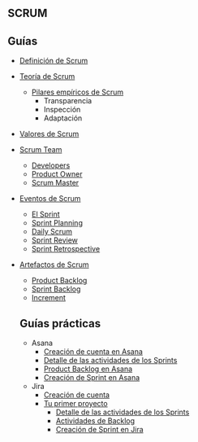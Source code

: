 ## SCRUM

## Guías

* [Definición de Scrum](tutoriales/definicion-Scrum.md) 
* [Teoría de Scrum](tutoriales/teoria-Scrum.md) 
  * [Pilares empíricos de Scrum](tutoriales/pilares-Scrum.md)
    * Transparencia
    * Inspección
    * Adaptación
* [Valores de Scrum](tutoriales/valores-Scrum.md)
* [Scrum Team](tutoriales/team-Scrum.md)
  * [Developers](tutoriales/developers.md)
  * [Product Owner](tutoriales/product-owner.md)
  * [Scrum Master](tutoriales/Scrum-master.md)
* [Eventos de Scrum](tutoriales/eventos-Scrum.md)
  * [El Sprint](tutoriales/sprint-Scrum.md)
  * [Sprint Planning](tutoriales/Sprint-planning.md)
  * [Daily Scrum](tutoriales/daily-Scrum.md)
  * [Sprint Review](tutoriales/Sprint-review.md)
  * [Sprint Retrospective](tutoriales/Sprint-retrospective.md)
* [Artefactos de Scrum](tutoriales/artefactos-Scrum.md)
  * [Product Backlog](tutoriales/product-baclog.md)
  * [Sprint Backlog](tutoriales/sprint-baclog.md)
  * [Increment](tutoriales/increment.md)

  ## Guías prácticas

  * Asana
    * [Creación de cuenta en Asana](tutoriales/asana/creacion-cuenta.md)
    * [Detalle de las actividades de los Sprints](tutoriales/asana/detalle-sprint.md)
    * [Product Backlog en Asana](tutoriales/asana/backlog-asana.md)
    * [Creación de Sprint en Asana](tutoriales/asana/sprint-Asana.md)
  * Jira
    * [Creación de cuenta](tutoriales/jira/creacion-cuenta.md)
    * [Tu primer proyecto](tutoriales/jira/primer-proyecto.md)
      * [Detalle de las actividades de los Sprints](tutoriales/jira/detalle-sprint.md)
      * [Actividades de Backlog](tutoriales/jira/backlog.md)
      * [Creación de Sprint en Jira](tutoriales/jira/creacion-Sprint-Jira.md)